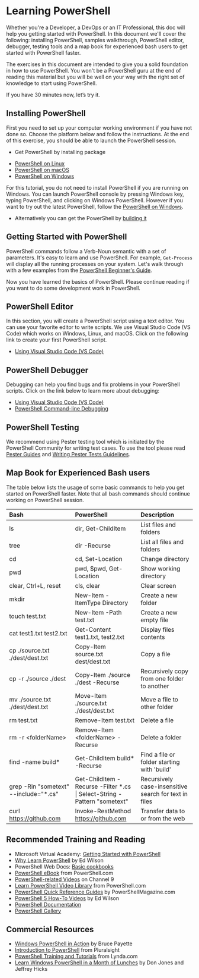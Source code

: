 Learning PowerShell
====

Whether you're a Developer, a DevOps or an IT Professional, this doc will help you getting started with PowerShell.
In this document we'll cover the following:
installing PowerShell, samples walkthrough, PowerShell editor, debugger, testing tools and a map book for experienced bash users to get started with PowerShell faster.

The exercises in this document are intended to give you a solid foundation in how to use PowerShell.
You won't be a PowerShell guru at the end of reading this material but you will be well on your way with the right set of knowledge to start using PowerShell.

If you have 30 minutes now, let’s try it.


Installing PowerShell
----

First you need to set up your computer working environment if you have not done so.
Choose the platform below and follow the instructions.
At the end of this exercise, you should be able to launch the PowerShell session.

- Get PowerShell by installing package
 * [PowerShell on Linux][inst-linux]
 * [PowerShell on macOS][inst-macos]
 * [PowerShell on Windows][inst-win]

  For this tutorial, you do not need to install PowerShell if you are running on Windows.
  You can launch PowerShell console by pressing Windows key, typing PowerShell, and clicking on Windows PowerShell.
  However if you want to try out the latest PowerShell, follow the [PowerShell on Windows][inst-win].

- Alternatively you can get the PowerShell by [building it](../../README.md#building-powershell)

[inst-linux]: https://docs.microsoft.com/powershell/scripting/setup/installing-powershell-core-on-linux?view=powershell-6
[inst-win]: https://docs.microsoft.com/powershell/scripting/setup/installing-powershell-core-on-windows?view=powershell-6
[inst-macos]: https://docs.microsoft.com/powershell/scripting/setup/installing-powershell-core-on-macos?view=powershell-6

Getting Started with PowerShell
----
PowerShell commands follow a Verb-Noun semantic with a set of parameters.
It's easy to learn and use PowerShell.
For example, `Get-Process` will display all the running processes on your system.
Let's walk through with a few examples from the [PowerShell Beginner's Guide](powershell-beginners-guide.md).

Now you have learned the basics of PowerShell.
Please continue reading if you want to do some development work in PowerShell.

PowerShell Editor
----

In this section, you will create a PowerShell script using a text editor.
You can use your favorite editor to write scripts.
We use Visual Studio Code (VS Code) which works on Windows, Linux, and macOS.
Click on the following link to create your first PowerShell script.

- [Using Visual Studio Code (VS Code)](https://docs.microsoft.com/powershell/scripting/components/vscode/using-vscode?view=powershell-6)

PowerShell Debugger
----

Debugging can help you find bugs and fix problems in your PowerShell scripts.
Click on the link below to learn more about debugging:

- [Using Visual Studio Code (VS Code)](https://docs.microsoft.com/powershell/scripting/components/vscode/using-vscode?view=powershell-6#debugging-with-visual-studio-code)
- [PowerShell Command-line Debugging][cli-debugging]

[use-vscode-editor]:./using-vscode.md#editing-with-vs-code
[cli-debugging]:./debugging-from-commandline.md
[get-powershell]:../../README.md#get-powershell
[build-powershell]:../../README.md#building-the-repository


PowerShell Testing
----

We recommend using Pester testing tool which is initiated by the PowerShell Community for writing test cases.
To use the tool please read [ Pester Guides](https://github.com/pester/Pester) and [Writing Pester Tests Guidelines](https://github.com/PowerShell/PowerShell/blob/master/docs/testing-guidelines/WritingPesterTests.md).


Map Book for Experienced Bash users
----

The table below lists the usage of some basic commands to help you get started on PowerShell faster.
Note that all bash commands should continue working on PowerShell session.


| Bash                | PowerShell                  | Description
|:--------------------|:----------------------------|:---------------------
| ls                  |dir, Get-ChildItem           |List files and folders
| tree                |dir -Recurse                 |List all files and folders
| cd                  |cd, Set-Location             |Change directory
| pwd                 |pwd, $pwd, Get-Location      |Show working directory
| clear, Ctrl+L, reset| cls, clear                  |Clear screen
| mkdir               |New-Item -ItemType Directory |Create a new folder
| touch test.txt      |New-Item -Path test.txt      |Create a new empty file
| cat test1.txt test2.txt         |Get-Content test1.txt, test2.txt       |Display files contents
| cp ./source.txt ./dest/dest.txt |Copy-Item source.txt dest/dest.txt     |Copy a file
| cp -r ./source ./dest           |Copy-Item ./source ./dest -Recurse     |Recursively copy from one folder to another
| mv ./source.txt ./dest/dest.txt |Move-Item ./source.txt ./dest/dest.txt |Move a file to other folder
| rm test.txt                     |Remove-Item test.txt                   |Delete a file
| rm -r &lt;folderName>           |Remove-Item &lt;folderName> -Recurse   |Delete a folder
| find -name build*               |Get-ChildItem build* -Recurse          |Find a file or folder starting with 'build'
| grep -Rin "sometext" --include="*.cs" |Get-ChildItem -Recurse -Filter *.cs <br> \| Select-String -Pattern "sometext" | Recursively case-insensitive search for text in files
| curl https://github.com | Invoke-RestMethod https://github.com | Transfer data to or from the web

Recommended Training and Reading
----
- Microsoft Virtual Academy: [Getting Started with PowerShell][getstarted-with-powershell]
- [Why Learn PowerShell][why-learn-powershell] by Ed Wilson
- PowerShell Web Docs: [Basic cookbooks][basic-cookbooks]
- [PowerShell eBook][ebook-from-powershell.com] from PowerShell.com
- [PowerShell-related Videos][channel9-learn-powershell] on Channel 9
- [Learn PowerShell Video Library][powershell.com-learn-powershell] from PowerShell.com
- [PowerShell Quick Reference Guides][quick-reference] by PowerShellMagazine.com
- [PowerShell 5 How-To Videos][script-guy-how-to] by Ed Wilson
- [PowerShell Documentation](https://docs.microsoft.com/powershell)
- [PowerShell Gallery](https://www.powershellgallery.com/)


Commercial Resources
----
- [Windows PowerShell in Action][in-action] by Bruce Payette
- [Introduction to PowerShell][powershell-intro] from Pluralsight
- [PowerShell Training and Tutorials][lynda-training] from Lynda.com
- [Learn Windows PowerShell in a Month of Lunches][learn-powershell] by Don Jones and Jeffrey Hicks


[in-action]: https://www.amazon.com/Windows-PowerShell-Action-Second-Payette/dp/1935182137
[powershell-intro]: https://www.pluralsight.com/courses/powershell-intro
[lynda-training]: https://www.lynda.com/PowerShell-training-tutorials/5779-0.html
[learn-powershell]: https://www.amazon.com/Learn-Windows-PowerShell-Month-Lunches/dp/1617294160

[getstarted-with-powershell]: https://channel9.msdn.com/Series/GetStartedPowerShell3
[why-learn-powershell]: https://blogs.technet.microsoft.com/heyscriptingguy/2014/10/18/weekend-scripter-why-learn-powershell/
[Using Windows PowerShell for Administration]: https://docs.microsoft.com/powershell/scripting/getting-started/fundamental/using-windows-powershell-for-administration?view=powershell-6
[ebook-from-powershell.com]: http://powershell.com/cs/blogs/ebookv2/default.aspx
[channel9-learn-powershell]: https://channel9.msdn.com/Search?term=powershell#ch9Search
[powershell.com-learn-powershell]: http://powershell.com/cs/media/14/default.aspx
[quick-reference]: https://www.powershellmagazine.com/2014/04/24/windows-powershell-4-0-and-other-quick-reference-guides/
[script-guy-how-to]:https://blogs.technet.microsoft.com/tommypatterson/2015/09/04/ed-wilsons-powershell5-videos-now-on-channel9-2/
[basic-cookbooks]:https://docs.microsoft.com/powershell/scripting/samples/sample-scripts-for-administration?view=powershell-6
